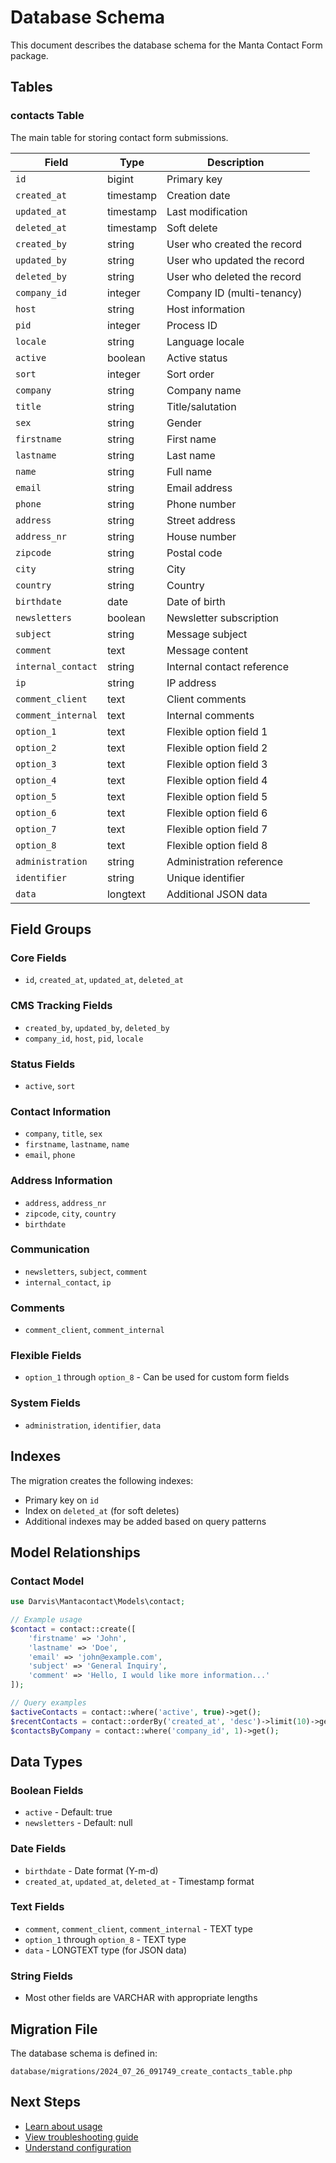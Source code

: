# Database Schema

This document describes the database schema for the Manta Contact Form package.

## Tables

### contacts Table

The main table for storing contact form submissions.

| Field              | Type      | Description                    |
| ------------------ | --------- | ------------------------------ |
| `id`               | bigint    | Primary key                    |
| `created_at`       | timestamp | Creation date                  |
| `updated_at`       | timestamp | Last modification              |
| `deleted_at`       | timestamp | Soft delete                    |
| `created_by`       | string    | User who created the record    |
| `updated_by`       | string    | User who updated the record    |
| `deleted_by`       | string    | User who deleted the record    |
| `company_id`       | integer   | Company ID (multi-tenancy)     |
| `host`             | string    | Host information               |
| `pid`              | integer   | Process ID                     |
| `locale`           | string    | Language locale                |
| `active`           | boolean   | Active status                  |
| `sort`             | integer   | Sort order                     |
| `company`          | string    | Company name                   |
| `title`            | string    | Title/salutation               |
| `sex`              | string    | Gender                         |
| `firstname`        | string    | First name                     |
| `lastname`         | string    | Last name                      |
| `name`             | string    | Full name                      |
| `email`            | string    | Email address                  |
| `phone`            | string    | Phone number                   |
| `address`          | string    | Street address                 |
| `address_nr`       | string    | House number                   |
| `zipcode`          | string    | Postal code                    |
| `city`             | string    | City                           |
| `country`          | string    | Country                        |
| `birthdate`        | date      | Date of birth                  |
| `newsletters`      | boolean   | Newsletter subscription        |
| `subject`          | string    | Message subject                |
| `comment`          | text      | Message content                |
| `internal_contact` | string    | Internal contact reference     |
| `ip`               | string    | IP address                     |
| `comment_client`   | text      | Client comments                |
| `comment_internal` | text      | Internal comments              |
| `option_1`         | text      | Flexible option field 1        |
| `option_2`         | text      | Flexible option field 2        |
| `option_3`         | text      | Flexible option field 3        |
| `option_4`         | text      | Flexible option field 4        |
| `option_5`         | text      | Flexible option field 5        |
| `option_6`         | text      | Flexible option field 6        |
| `option_7`         | text      | Flexible option field 7        |
| `option_8`         | text      | Flexible option field 8        |
| `administration`   | string    | Administration reference       |
| `identifier`       | string    | Unique identifier              |
| `data`             | longtext  | Additional JSON data           |

## Field Groups

### Core Fields
- `id`, `created_at`, `updated_at`, `deleted_at`

### CMS Tracking Fields
- `created_by`, `updated_by`, `deleted_by`
- `company_id`, `host`, `pid`, `locale`

### Status Fields
- `active`, `sort`

### Contact Information
- `company`, `title`, `sex`
- `firstname`, `lastname`, `name`
- `email`, `phone`

### Address Information
- `address`, `address_nr`
- `zipcode`, `city`, `country`
- `birthdate`

### Communication
- `newsletters`, `subject`, `comment`
- `internal_contact`, `ip`

### Comments
- `comment_client`, `comment_internal`

### Flexible Fields
- `option_1` through `option_8` - Can be used for custom form fields

### System Fields
- `administration`, `identifier`, `data`

## Indexes

The migration creates the following indexes:
- Primary key on `id`
- Index on `deleted_at` (for soft deletes)
- Additional indexes may be added based on query patterns

## Model Relationships

### Contact Model

```php
use Darvis\Mantacontact\Models\contact;

// Example usage
$contact = contact::create([
    'firstname' => 'John',
    'lastname' => 'Doe',
    'email' => 'john@example.com',
    'subject' => 'General Inquiry',
    'comment' => 'Hello, I would like more information...'
]);

// Query examples
$activeContacts = contact::where('active', true)->get();
$recentContacts = contact::orderBy('created_at', 'desc')->limit(10)->get();
$contactsByCompany = contact::where('company_id', 1)->get();
```

## Data Types

### Boolean Fields
- `active` - Default: true
- `newsletters` - Default: null

### Date Fields
- `birthdate` - Date format (Y-m-d)
- `created_at`, `updated_at`, `deleted_at` - Timestamp format

### Text Fields
- `comment`, `comment_client`, `comment_internal` - TEXT type
- `option_1` through `option_8` - TEXT type
- `data` - LONGTEXT type (for JSON data)

### String Fields
- Most other fields are VARCHAR with appropriate lengths

## Migration File

The database schema is defined in:
```
database/migrations/2024_07_26_091749_create_contacts_table.php
```

## Next Steps

- [Learn about usage](usage.md)
- [View troubleshooting guide](troubleshooting.md)
- [Understand configuration](configuration.md)
